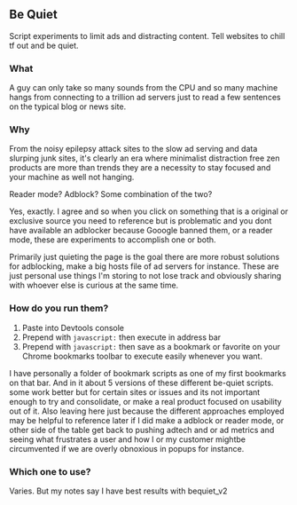 ## Be Quiet
Script experiments to limit ads and distracting content. Tell websites to chill tf out and be quiet.

### What
A guy can only take so many sounds from the CPU and so many machine hangs from connecting to a trillion ad servers just to read a few sentences on the typical blog or news site. 

### Why
From the noisy epilepsy attack sites to the slow ad serving and data slurping junk sites, it's clearly an era where minimalist distraction free zen products are more than trends they are a necessity to stay focused and your machine as well not hanging. 

Reader mode? Adblock? Some combination of the two? 

Yes, exactly. I agree and so when you click on something that is a original or exclusive source you need to reference but is problematic and you dont have available an adblocker because Gooogle banned them, or a reader mode, these are experiments to accomplish one or both. 

Primarily just quieting the page is the goal there are more robust solutions for adblocking, make a big hosts file of ad servers for instance. These are just personal use things I'm storing to not lose track and obviously sharing with whoever else is curious at the same time. 

### How do you run them?
1. Paste into Devtools console
2. Prepend with ``javascript:`` then execute in address bar
3. Prepend with ``javascript:`` then save as a bookmark or favorite on your Chrome bookmarks toolbar to execute easily whenever you want.

I have personally a folder of bookmark scripts as one of my first bookmarks on that bar. And in it about 5 versions of these different be-quiet scripts. some work better but for certain sites or issues and its not important enough to try and consolidate, or make a real product focused on usability out of it. Also leaving here just because the different approaches employed may be helpful to reference later if I did make a adblock or reader mode, or other side of the table get back to pushing adtech and or ad metrics and seeing what frustrates a user and how I or my customer mightbe circumvented if we are overly obnoxious in popups for instance.

### Which one to use? 
Varies. But my notes say I have best results with bequiet_v2
